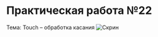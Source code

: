 Практическая работа №22
=========================
Тема: Touch – обработка касания
![Скрин](http://git.scc/git/Repository/Blob/c48b7ec4-6440-4794-9a24-4a690327ceef?encodedName=master&encodedPath=MDK03%2Fpr22%2FScreenshot_1638112694.png)

